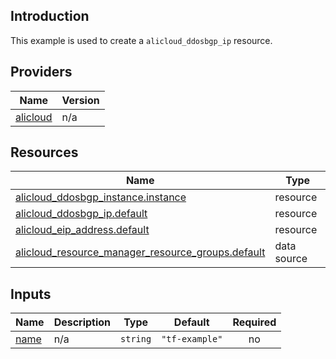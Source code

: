 <!-- BEGIN_TF_DOCS -->
## Introduction

This example is used to create a `alicloud_ddosbgp_ip` resource.

## Providers

| Name | Version |
|------|---------|
| <a name="provider_alicloud"></a> [alicloud](#provider\_alicloud) | n/a |

## Resources

| Name | Type |
|------|------|
| [alicloud_ddosbgp_instance.instance](https://registry.terraform.io/providers/aliyun/alicloud/latest/docs/resources/ddosbgp_instance) | resource |
| [alicloud_ddosbgp_ip.default](https://registry.terraform.io/providers/aliyun/alicloud/latest/docs/resources/ddosbgp_ip) | resource |
| [alicloud_eip_address.default](https://registry.terraform.io/providers/aliyun/alicloud/latest/docs/resources/eip_address) | resource |
| [alicloud_resource_manager_resource_groups.default](https://registry.terraform.io/providers/aliyun/alicloud/latest/docs/data-sources/resource_manager_resource_groups) | data source |

## Inputs

| Name | Description | Type | Default | Required |
|------|-------------|------|---------|:--------:|
| <a name="input_name"></a> [name](#input\_name) | n/a | `string` | `"tf-example"` | no |
<!-- END_TF_DOCS -->    